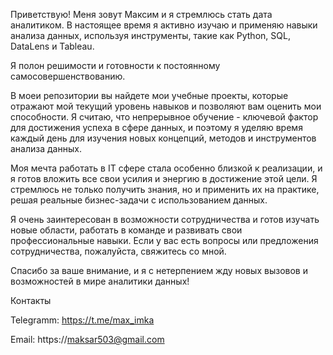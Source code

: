Приветствую! Меня зовут Максим и я стремлюсь стать дата аналитиком. В настоящее время я активно изучаю и применяю навыки анализа данных, используя инструменты, такие как Python, SQL, DataLens и Tableau.

Я полон решимости и готовности к постоянному самосовершенствованию.

В моеи репозитории вы найдете мои учебные проекты, которые отражают мой текущий уровень навыков и позволяют вам оценить мои способности. Я считаю, что непрерывное обучение - ключевой фактор для достижения успеха в сфере данных, и поэтому я уделяю время каждый день для изучения новых концепций, методов и инструментов анализа данных.

Моя мечта работать в IT сфере стала особенно близкой к реализации, и я готов вложить все свои усилия и энергию в достижение этой цели. Я стремлюсь не только получить знания, но и применить их на практике, решая реальные бизнес-задачи с использованием данных.

Я очень заинтересован в возможности сотрудничества и готов изучать новые области, работать в команде и развивать свои профессиональные навыки. Если у вас есть вопросы или предложения сотрудничества, пожалуйста, свяжитесь со мной.

Спасибо за ваше внимание, и я с нетерпением жду новых вызовов и возможностей в мире аналитики данных!

Контакты 

Telegramm: https://t.me/max_imka

Email: https://maksar503@gmail.com
